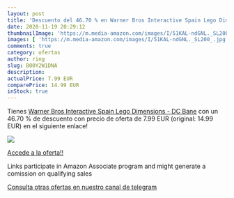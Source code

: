```yaml
---
layout: post
title: 'Descuento del 46.70 % en Warner Bros Interactive Spain Lego Dimen'
date: 2020-11-19 20:29:12
thumbnailImage: 'https://m.media-amazon.com/images/I/51KAL-ndGNL._SL200_.jpg'
images: [ 'https://m.media-amazon.com/images/I/51KAL-ndGNL._SL200_.jpg' ]
comments: true
category: ofertas
author: ring
slug: B00Y2W1DNA
description:
actualPrice: 7.99 EUR
comparePrice: 14.99 EUR
inStock: true
---
```


Tienes [Warner Bros Interactive Spain Lego Dimensions - DC Bane](https://www.amazon.es/dp/B00Y2W1DNA/?tag=redken-21) con un 46.70 % de descuento con precio de oferta de 7.99 EUR (original: 14.99 EUR) en el siguiente enlace!

[![](https://m.media-amazon.com/images/I/51KAL-ndGNL._SL200_.jpg)](https://www.amazon.es/dp/B00Y2W1DNA/?tag=redken-21)

[Accede a la oferta!!](https://www.amazon.es/dp/B00Y2W1DNA/?tag=redken-21)

Links participate in Amazon Associate program and might generate a comission on qualifying sales

[Consulta otras ofertas en nuestro canal de telegram](https://t.me/s/ofertas25)
